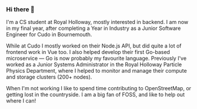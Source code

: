 ### Hi there 👋

I'm a CS student at Royal Holloway, mostly interested in backend. I am now in my final year, after completing a Year in Industry as a Junior Software Engineer for Cudo in Bournemouth. 

While at Cudo I mostly worked on their Node.js API, but did quite a lot of frontend work in Vue too. I also helped develop their first Go-based microservice — Go is now probably my favourite language. Previously I've worked as a Junior Systems Administrator in the Royal Holloway Particle Physics Department, where I helped to monitor and manage their compute and storage clusters (200+ nodes).

When I'm not working I like to spend time contributing to OpenStreetMap, or getting lost in the countryside. I am a big fan of FOSS, and like to help out where I can!

<!--
**GeorgeHoneywood/GeorgeHoneywood** is a ✨ _special_ ✨ repository because its `README.md` (this file) appears on your GitHub profile.

Here are some ideas to get you started:

- 🔭 I’m currently working on ...
- 🌱 I’m currently learning ...
- 👯 I’m looking to collaborate on ...
- 🤔 I’m looking for help with ...
- 💬 Ask me about ...
- 📫 How to reach me: ...
- 😄 Pronouns: ...
- ⚡ Fun fact: ...
-->
